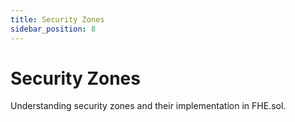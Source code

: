 ```yaml
---
title: Security Zones
sidebar_position: 8
---
```


# Security Zones

Understanding security zones and their implementation in FHE.sol.
